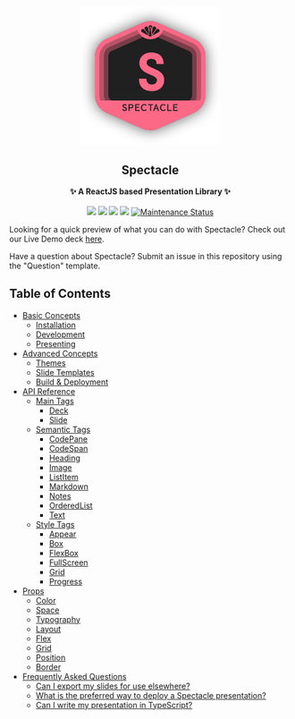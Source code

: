 <p align="center"><img src="https://raw.githubusercontent.com/FormidableLabs/spectacle/master/docs/src/static/bg_hero_badge.png" width=250></p>
<h2 align="center">Spectacle</h2>
<p align="center">
<strong>✨ A ReactJS based Presentation Library ✨</strong>
<br><br>
<a href="https://npmjs.com/package/spectacle"><img src="https://img.shields.io/npm/dm/spectacle.svg"></a>
<a href="https://npmjs.com/package/spectacle"><img src="https://img.shields.io/npm/v/spectacle.svg"></a>
<img src="http://img.badgesize.io/https://unpkg.com/spectacle/dist/spectacle.min.js?compression=gzip&label=gzip%20size">
<img src="http://img.badgesize.io/https://unpkg.com/spectacle/dist/spectacle.min.js?label=size">
<a href="https://github.com/FormidableLabs/spectacle#maintenance-status">
  <img alt="Maintenance Status" src="https://img.shields.io/badge/maintenance-active-green.svg" />
</a>
</p>

Looking for a quick preview of what you can do with Spectacle? Check out our Live Demo deck [here](TODO).

Have a question about Spectacle? Submit an issue in this repository using the "Question" template.

## Table of Contents

- [Basic Concepts](./docs/content/basic-concepts.md#basic-concepts)
  - [Installation](./docs/content/basic-concepts.md#installation)
  - [Development](./docs/content/basic-concepts.md#development)
  - [Presenting](./docs/content/basic-concepts.md#presenting)
- [Advanced Concepts](./docs/content/advanced-concepts.md#advanced-concepts)
  - [Themes](./docs/content/advanced-concepts.md#themes)
  - [Slide Templates](./docs/content/advanced-concepts.md#slide-templates)
  - [Build & Deployment](./docs/content/advanced-concepts.md#build--deployment)
- [API Reference](./docs/content/api-reference.md#api-reference)
  - [Main Tags](./docs/content/api-reference.md#main-tags)
    - [Deck](./docs/content/api-reference.md#deck)
    - [Slide](./docs/content/api-reference.md#slide)
  - [Semantic Tags](./docs/content/api-reference.md#semantic-tags)
    - [CodePane](./docs/content/api-reference.md#codepane)
    - [CodeSpan](./docs/content/api-reference.md#codespan)
    - [Heading](./docs/content/api-reference.md#heading)
    - [Image](./docs/content/api-reference.md#image)
    - [ListItem](./docs/content/api-reference.md#listitem)
    - [Markdown](./docs/content/api-reference.md#markdown)
    - [Notes](./docs/content/api-reference.md#notes)
    - [OrderedList](./docs/content/api-reference.md#orderedlist)
    - [Text](./docs/content/api-reference.md#text)
  - [Style Tags](./docs/content/api-reference.md#style-tags)
    - [Appear](./docs/content/api-reference.md#appear)
    - [Box](./docs/content/api-reference.md#box)
    - [FlexBox](./docs/content/api-reference.md#flexbox)
    - [FullScreen](./docs/content/api-reference.md#fullscreen)
    - [Grid](./docs/content/api-reference.md#grid)
    - [Progress](./docs/content/api-reference.md#progress)
- [Props](./docs/content/props.md)
  - [Color](./docs/content/props.md#color)
  - [Space](./docs/content/props.md#space)
  - [Typography](./docs/content/props.md#typography)
  - [Layout](./docs/content/props.md#layout)
  - [Flex](./docs/content/props.md#flex)
  - [Grid](./docs/content/props.md#grid)
  - [Position](./docs/content/props.md#position)
  - [Border](./docs/content/props.md#border)
- [Frequently Asked Questions](./docs/content/faq.md#frequently-asked-questions)
  - [Can I export my slides for use elsewhere?](./docs/content/faq.md#faq-1)
  - [What is the preferred way to deploy a Spectacle presentation?](./docs/content/faq.md#faq-2)
  - [Can I write my presentation in TypeScript?](./docs/content/faq.md#faq-3)
